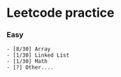 Leetcode practice
===


### Easy

```
- [8/30] Array
- [1/30] Linked List
- [1/30] Math
- [?] Other....
```